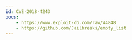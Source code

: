 ```yaml
---
id: CVE-2018-4243
pocs: 
    - https://www.exploit-db.com/raw/44848
    - https://github.com/Jailbreaks/empty_list
---
```

